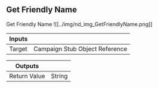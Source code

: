 ## Get Friendly Name
Get Friendly Name
![[../img/nd_img_GetFriendlyName.png]]

|Inputs||
|--|--|
| Target | Campaign Stub Object Reference |

|Outputs||
|--|--|
| Return Value | String |
